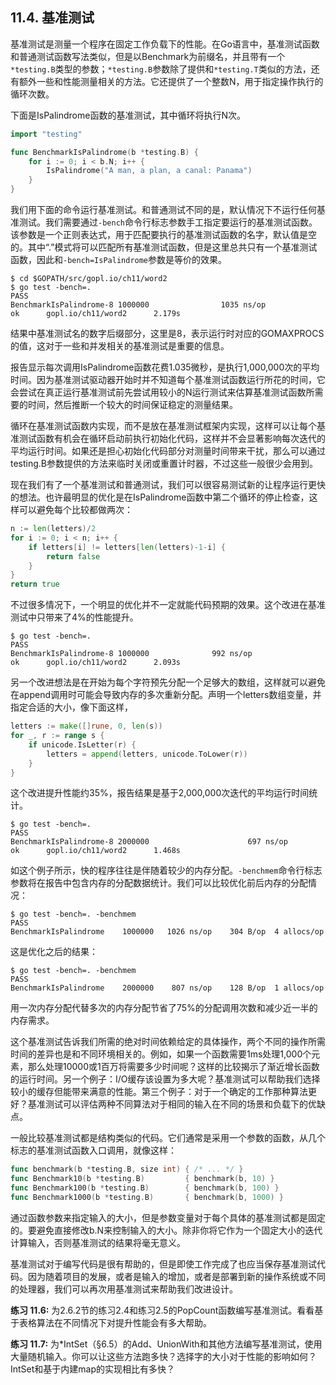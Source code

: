 ## 11.4. 基准测试

基准测试是测量一个程序在固定工作负载下的性能。在Go语言中，基准测试函数和普通测试函数写法类似，但是以Benchmark为前缀名，并且带有一个`*testing.B`类型的参数；`*testing.B`参数除了提供和`*testing.T`类似的方法，还有额外一些和性能测量相关的方法。它还提供了一个整数N，用于指定操作执行的循环次数。

下面是IsPalindrome函数的基准测试，其中循环将执行N次。

```Go
import "testing"

func BenchmarkIsPalindrome(b *testing.B) {
	for i := 0; i < b.N; i++ {
		IsPalindrome("A man, a plan, a canal: Panama")
	}
}
```

我们用下面的命令运行基准测试。和普通测试不同的是，默认情况下不运行任何基准测试。我们需要通过`-bench`命令行标志参数手工指定要运行的基准测试函数。该参数是一个正则表达式，用于匹配要执行的基准测试函数的名字，默认值是空的。其中“.”模式将可以匹配所有基准测试函数，但是这里总共只有一个基准测试函数，因此和`-bench=IsPalindrome`参数是等价的效果。

```
$ cd $GOPATH/src/gopl.io/ch11/word2
$ go test -bench=.
PASS
BenchmarkIsPalindrome-8 1000000                1035 ns/op
ok      gopl.io/ch11/word2      2.179s
```

结果中基准测试名的数字后缀部分，这里是8，表示运行时对应的GOMAXPROCS的值，这对于一些和并发相关的基准测试是重要的信息。

报告显示每次调用IsPalindrome函数花费1.035微秒，是执行1,000,000次的平均时间。因为基准测试驱动器开始时并不知道每个基准测试函数运行所花的时间，它会尝试在真正运行基准测试前先尝试用较小的N运行测试来估算基准测试函数所需要的时间，然后推断一个较大的时间保证稳定的测量结果。

循环在基准测试函数内实现，而不是放在基准测试框架内实现，这样可以让每个基准测试函数有机会在循环启动前执行初始化代码，这样并不会显著影响每次迭代的平均运行时间。如果还是担心初始化代码部分对测量时间带来干扰，那么可以通过testing.B参数提供的方法来临时关闭或重置计时器，不过这些一般很少会用到。

现在我们有了一个基准测试和普通测试，我们可以很容易测试新的让程序运行更快的想法。也许最明显的优化是在IsPalindrome函数中第二个循环的停止检查，这样可以避免每个比较都做两次：

```Go
n := len(letters)/2
for i := 0; i < n; i++ {
	if letters[i] != letters[len(letters)-1-i] {
		return false
	}
}
return true
```

不过很多情况下，一个明显的优化并不一定就能代码预期的效果。这个改进在基准测试中只带来了4%的性能提升。

```
$ go test -bench=.
PASS
BenchmarkIsPalindrome-8 1000000              992 ns/op
ok      gopl.io/ch11/word2      2.093s
```

另一个改进想法是在开始为每个字符预先分配一个足够大的数组，这样就可以避免在append调用时可能会导致内存的多次重新分配。声明一个letters数组变量，并指定合适的大小，像下面这样，

```Go
letters := make([]rune, 0, len(s))
for _, r := range s {
	if unicode.IsLetter(r) {
		letters = append(letters, unicode.ToLower(r))
	}
}
```

这个改进提升性能约35%，报告结果是基于2,000,000次迭代的平均运行时间统计。

```
$ go test -bench=.
PASS
BenchmarkIsPalindrome-8 2000000                      697 ns/op
ok      gopl.io/ch11/word2      1.468s
```

如这个例子所示，快的程序往往是伴随着较少的内存分配。`-benchmem`命令行标志参数将在报告中包含内存的分配数据统计。我们可以比较优化前后内存的分配情况：

```
$ go test -bench=. -benchmem
PASS
BenchmarkIsPalindrome    1000000   1026 ns/op    304 B/op  4 allocs/op
```

这是优化之后的结果：

```
$ go test -bench=. -benchmem
PASS
BenchmarkIsPalindrome    2000000    807 ns/op    128 B/op  1 allocs/op
```

用一次内存分配代替多次的内存分配节省了75%的分配调用次数和减少近一半的内存需求。

这个基准测试告诉我们所需的绝对时间依赖给定的具体操作，两个不同的操作所需时间的差异也是和不同环境相关的。例如，如果一个函数需要1ms处理1,000个元素，那么处理10000或1百万将需要多少时间呢？这样的比较揭示了渐近增长函数的运行时间。另一个例子：I/O缓存该设置为多大呢？基准测试可以帮助我们选择较小的缓存但能带来满意的性能。第三个例子：对于一个确定的工作那种算法更好？基准测试可以评估两种不同算法对于相同的输入在不同的场景和负载下的优缺点。

一般比较基准测试都是结构类似的代码。它们通常是采用一个参数的函数，从几个标志的基准测试函数入口调用，就像这样：

```Go
func benchmark(b *testing.B, size int) { /* ... */ }
func Benchmark10(b *testing.B)         { benchmark(b, 10) }
func Benchmark100(b *testing.B)        { benchmark(b, 100) }
func Benchmark1000(b *testing.B)       { benchmark(b, 1000) }
```

通过函数参数来指定输入的大小，但是参数变量对于每个具体的基准测试都是固定的。要避免直接修改b.N来控制输入的大小。除非你将它作为一个固定大小的迭代计算输入，否则基准测试的结果将毫无意义。

基准测试对于编写代码是很有帮助的，但是即使工作完成了也应当保存基准测试代码。因为随着项目的发展，或者是输入的增加，或者是部署到新的操作系统或不同的处理器，我们可以再次用基准测试来帮助我们改进设计。

**练习 11.6:** 为2.6.2节的练习2.4和练习2.5的PopCount函数编写基准测试。看看基于表格算法在不同情况下对提升性能会有多大帮助。

**练习 11.7:** 为\*IntSet（§6.5）的Add、UnionWith和其他方法编写基准测试，使用大量随机输入。你可以让这些方法跑多快？选择字的大小对于性能的影响如何？IntSet和基于内建map的实现相比有多快？




